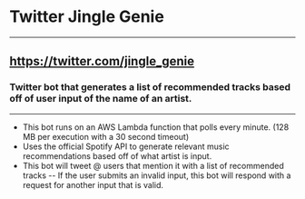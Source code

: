 # Twitter Jingle Genie
---
## https://twitter.com/jingle_genie
### Twitter bot that generates a list of recommended tracks based off of user input of the name of an artist.
---
- This bot runs on an AWS Lambda function that polls every minute. (128 MB per execution with a 30 second timeout)
- Uses the official Spotify API to generate relevant music recommendations based off of what artist is input.
- This bot will tweet @ users that mention it with a list of recommended tracks
-- If the user submits an invalid input, this bot will respond with a request for another input that is valid.